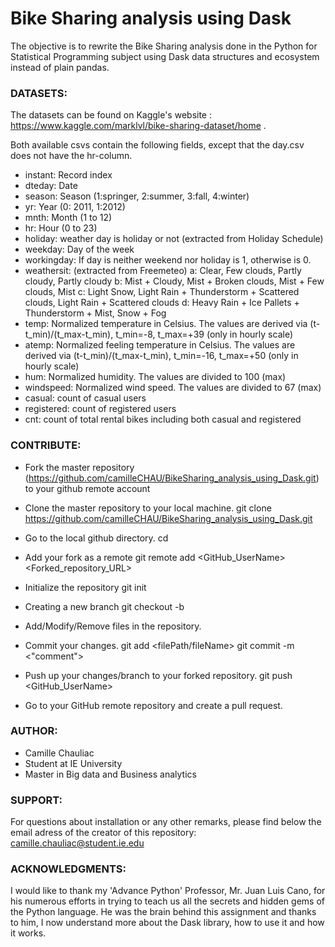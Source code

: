 # Bike Sharing analysis using Dask

The objective is to rewrite the Bike Sharing analysis done in the Python for Statistical Programming subject using Dask data structures and ecosystem instead of plain pandas.


### DATASETS:

The datasets can be found on Kaggle's website : https://www.kaggle.com/marklvl/bike-sharing-dataset/home .

Both available csvs contain the following fields, except that the day.csv does not have the hr-column. 

- instant: Record index
- dteday: Date
- season: Season (1:springer, 2:summer, 3:fall, 4:winter)
- yr: Year (0: 2011, 1:2012)
- mnth: Month (1 to 12)
- hr: Hour (0 to 23)
- holiday: weather day is holiday or not (extracted from Holiday Schedule)
- weekday: Day of the week
- workingday: If day is neither weekend nor holiday is 1, otherwise is 0.
- weathersit: (extracted from Freemeteo)
    a: Clear, Few clouds, Partly cloudy, Partly cloudy
    b: Mist + Cloudy, Mist + Broken clouds, Mist + Few clouds, Mist
    c: Light Snow, Light Rain + Thunderstorm + Scattered clouds, Light Rain + Scattered clouds
    d: Heavy Rain + Ice Pallets + Thunderstorm + Mist, Snow + Fog
- temp: Normalized temperature in Celsius. The values are derived via (t-t_min)/(t_max-t_min), t_min=-8, t_max=+39 (only in hourly scale)
- atemp: Normalized feeling temperature in Celsius. The values are derived via (t-t_min)/(t_max-t_min), t_min=-16, t_max=+50 (only in hourly scale)
- hum: Normalized humidity. The values are divided to 100 (max)
- windspeed: Normalized wind speed. The values are divided to 67 (max)
- casual: count of casual users
- registered: count of registered users
- cnt: count of total rental bikes including both casual and registered

### CONTRIBUTE:

* Fork the master repository (https://github.com/camilleCHAU/BikeSharing_analysis_using_Dask.git) to your github remote account

* Clone the master repository to your local machine.
	git clone https://github.com/camilleCHAU/BikeSharing_analysis_using_Dask.git
    
* Go to the local github directory.
	cd <directoryPath>
	
* Add your fork as a remote
	git remote add <GitHub_UserName> <Forked_repository_URL>
	
* Initialize the repository
	git init
	
* Creating a new branch 
	git checkout -b <branchName>
	
* Add/Modify/Remove files in the repository.

* Commit your changes.
	git add <filePath/fileName>
	git commit -m <"comment">
	
* Push up your changes/branch to your forked repository. 
	git push <GitHub_UserName> <branchName>
	
* Go to your GitHub remote repository and create a pull request.


### AUTHOR:
 - Camille Chauliac
 - Student at IE University
 - Master in Big data and Business analytics

### SUPPORT:
For questions about installation or any other remarks, please find below the email adress of the creator of this repository:
camille.chauliac@student.ie.edu

### ACKNOWLEDGMENTS:

I would like to thank my 'Advance Python' Professor, Mr. Juan Luis Cano, for his numerous efforts in trying to teach us all the secrets and hidden gems of the Python language. He was the brain behind this assignment and thanks to him, I now understand more about the Dask library, how to use it and how it works.


